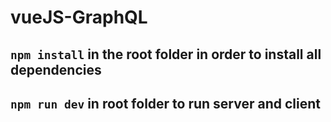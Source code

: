 # vueJS-GraphQL

## ```npm install``` in the root folder in order to install all dependencies

## ```npm run dev``` in root folder to run server and client

